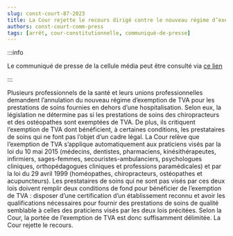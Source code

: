 ```yaml
---   
slug: const-court-87-2023
title: La Cour rejette le recours dirigé contre le nouveau régime d’exemption de TVA pour les prestations de soins en dehors de l’hôpital
authors: const-court-comm-press
tags: [arrêt, cour-constitutionnelle, communiqué-de-presse]
---
```


:::info

Le communiqué de presse de la cellule média peut être consulté via [ce lien](https://www.const-court.be/public/f/2023/2023-087f-info.pdf) 

:::

Plusieurs professionnels de la santé et leurs unions professionnelles demandent l’annulation du nouveau régime d’exemption de TVA pour les prestations de soins fournies en dehors d’une hospitalisation. Selon eux, la législation ne détermine pas si les prestations de soins des chiropracteurs et des ostéopathes sont exemptées de TVA. De plus, ils critiquent l’exemption de TVA dont bénéficient, à certaines conditions, les prestataires de soins qui ne font pas l’objet d’un cadre légal.La Cour relève que l’exemption de TVA s’applique automatiquement aux praticiens visés par la loi du 10 mai 2015 (médecins, dentistes, pharmaciens, kinésithérapeutes, infirmiers, sages-femmes, secouristes-ambulanciers, psychologues cliniques, orthopédagogues cliniques et professions paramédicales) et par la loi du 29 avril 1999 (homéopathes, chiropracteurs, ostéopathes et acupuncteurs). Les prestataires de soins qui ne sont pas visés par ces deux lois doivent remplir deux conditions de fond pour bénéficier de l’exemption de TVA : disposer d’une certification d’un établissement reconnu et avoir les qualifications nécessaires pour fournir des prestations de soins de qualité semblable à celles des praticiens visés par les deux lois précitées. Selon la Cour, la portée de l’exemption de TVA est donc suffisamment délimitée. La Cour rejette le recours.
